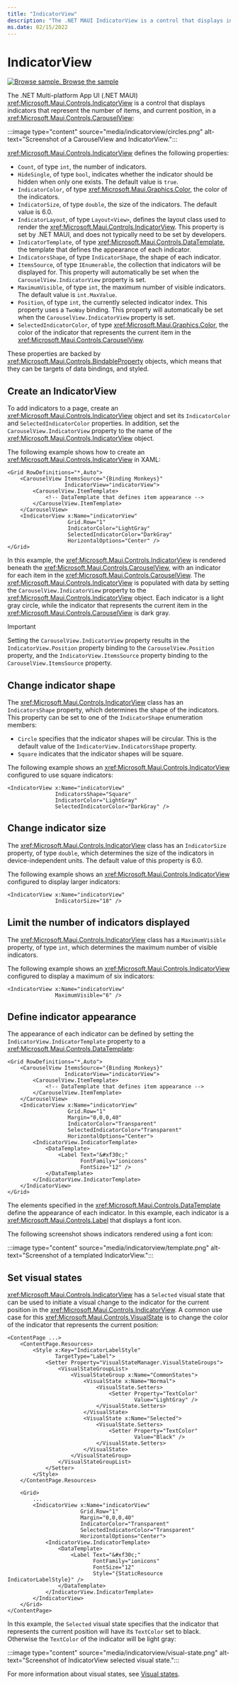 ```yaml
---
title: "IndicatorView"
description: "The .NET MAUI IndicatorView is a control that displays indicators that represent the number of items, and current position, in a CarouselView."
ms.date: 02/15/2022
---
```


# IndicatorView

[![Browse sample.](~/media/code-sample.png) Browse the sample](/samples/dotnet/maui-samples/userinterface-indicatorview)

The .NET Multi-platform App UI (.NET MAUI) <xref:Microsoft.Maui.Controls.IndicatorView> is a control that displays indicators that represent the number of items, and current position, in a <xref:Microsoft.Maui.Controls.CarouselView>:

:::image type="content" source="media/indicatorview/circles.png" alt-text="Screenshot of a CarouselView and IndicatorView.":::

<xref:Microsoft.Maui.Controls.IndicatorView> defines the following properties:

- `Count`, of type `int`, the number of indicators.
- `HideSingle`, of type `bool`, indicates whether the indicator should be hidden when only one exists. The default value is `true`.
- `IndicatorColor`, of type <xref:Microsoft.Maui.Graphics.Color>, the color of the indicators.
- `IndicatorSize`, of type `double`, the size of the indicators. The default value is 6.0.
- `IndicatorLayout`, of type `Layout<View>`, defines the layout class used to render the <xref:Microsoft.Maui.Controls.IndicatorView>. This property is set by .NET MAUI, and does not typically need to be set by developers.
- `IndicatorTemplate`, of type <xref:Microsoft.Maui.Controls.DataTemplate>, the template that defines the appearance of each indicator.
- `IndicatorsShape`, of type `IndicatorShape`, the shape of each indicator.
- `ItemsSource`, of type `IEnumerable`, the collection that indicators will be displayed for. This property will automatically be set when the `CarouselView.IndicatorView` property is set.
- `MaximumVisible`, of type `int`, the maximum number of visible indicators. The default value is `int.MaxValue`.
- `Position`, of type `int`, the currently selected indicator index. This property uses a `TwoWay` binding. This property will automatically be set when the `CarouselView.IndicatorView` property is set.
- `SelectedIndicatorColor`, of type <xref:Microsoft.Maui.Graphics.Color>, the color of the indicator that represents the current item in the <xref:Microsoft.Maui.Controls.CarouselView>.

These properties are backed by <xref:Microsoft.Maui.Controls.BindableProperty> objects, which means that they can be targets of data bindings, and styled.

## Create an IndicatorView

To add indicators to a page, create an <xref:Microsoft.Maui.Controls.IndicatorView> object and set its `IndicatorColor` and `SelectedIndicatorColor` properties. In addition, set the `CarouselView.IndicatorView` property to the name of the <xref:Microsoft.Maui.Controls.IndicatorView> object.

The following example shows how to create an <xref:Microsoft.Maui.Controls.IndicatorView> in XAML:

```xaml
<Grid RowDefinitions="*,Auto">
    <CarouselView ItemsSource="{Binding Monkeys}"
                  IndicatorView="indicatorView">
        <CarouselView.ItemTemplate>
            <!-- DataTemplate that defines item appearance -->
        </CarouselView.ItemTemplate>
    </CarouselView>
    <IndicatorView x:Name="indicatorView"
                   Grid.Row="1"
                   IndicatorColor="LightGray"
                   SelectedIndicatorColor="DarkGray"
                   HorizontalOptions="Center" />
</Grid>
```

In this example, the <xref:Microsoft.Maui.Controls.IndicatorView> is rendered beneath the <xref:Microsoft.Maui.Controls.CarouselView>, with an indicator for each item in the <xref:Microsoft.Maui.Controls.CarouselView>. The <xref:Microsoft.Maui.Controls.IndicatorView> is populated with data by setting the `CarouselView.IndicatorView` property to the <xref:Microsoft.Maui.Controls.IndicatorView> object. Each indicator is a light gray circle, while the indicator that represents the current item in the <xref:Microsoft.Maui.Controls.CarouselView> is dark gray.

> [!IMPORTANT]
> Setting the `CarouselView.IndicatorView` property results in the `IndicatorView.Position` property binding to the `CarouselView.Position` property, and the `IndicatorView.ItemsSource` property binding to the `CarouselView.ItemsSource` property.

## Change indicator shape

The <xref:Microsoft.Maui.Controls.IndicatorView> class has an `IndicatorsShape` property, which determines the shape of the indicators. This property can be set to one of the `IndicatorShape` enumeration members:

- `Circle` specifies that the indicator shapes will be circular. This is the default value of the `IndicatorView.IndicatorsShape` property.
- `Square` indicates that the indicator shapes will be square.

The following example shows an <xref:Microsoft.Maui.Controls.IndicatorView> configured to use square indicators:

```xaml
<IndicatorView x:Name="indicatorView"
               IndicatorsShape="Square"
               IndicatorColor="LightGray"
               SelectedIndicatorColor="DarkGray" />
```

## Change indicator size

The <xref:Microsoft.Maui.Controls.IndicatorView> class has an `IndicatorSize` property, of type `double`, which determines the size of the indicators in device-independent units. The default value of this property is 6.0.

The following example shows an <xref:Microsoft.Maui.Controls.IndicatorView> configured to display larger indicators:

```xaml
<IndicatorView x:Name="indicatorView"
               IndicatorSize="18" />
```

## Limit the number of indicators displayed

The <xref:Microsoft.Maui.Controls.IndicatorView> class has a `MaximumVisible` property, of type `int`, which determines the maximum number of visible indicators.

The following example shows an <xref:Microsoft.Maui.Controls.IndicatorView> configured to display a maximum of six indicators:

```xaml
<IndicatorView x:Name="indicatorView"
               MaximumVisible="6" />
```

## Define indicator appearance

The appearance of each indicator can be defined by setting the `IndicatorView.IndicatorTemplate` property to a <xref:Microsoft.Maui.Controls.DataTemplate>:

```xaml
<Grid RowDefinitions="*,Auto">
    <CarouselView ItemsSource="{Binding Monkeys}"
                  IndicatorView="indicatorView">
        <CarouselView.ItemTemplate>
            <!-- DataTemplate that defines item appearance -->
        </CarouselView.ItemTemplate>
    </CarouselView>
    <IndicatorView x:Name="indicatorView"
                   Grid.Row="1"
                   Margin="0,0,0,40"
                   IndicatorColor="Transparent"
                   SelectedIndicatorColor="Transparent"
                   HorizontalOptions="Center">
        <IndicatorView.IndicatorTemplate>
            <DataTemplate>
                <Label Text="&#xf30c;"
                       FontFamily="ionicons"
                       FontSize="12" />
            </DataTemplate>
        </IndicatorView.IndicatorTemplate>
    </IndicatorView>
</Grid>
```

The elements specified in the <xref:Microsoft.Maui.Controls.DataTemplate> define the appearance of each indicator. In this example, each indicator is a <xref:Microsoft.Maui.Controls.Label> that displays a font icon.

The following screenshot shows indicators rendered using a font icon:

:::image type="content" source="media/indicatorview/template.png" alt-text="Screenshot of a templated IndicatorView.":::

## Set visual states

<xref:Microsoft.Maui.Controls.IndicatorView> has a `Selected` visual state that can be used to initiate a visual change to the indicator for the current position in the <xref:Microsoft.Maui.Controls.IndicatorView>. A common use case for this <xref:Microsoft.Maui.Controls.VisualState> is to change the color of the indicator that represents the current position:

```xaml
<ContentPage ...>
    <ContentPage.Resources>
        <Style x:Key="IndicatorLabelStyle"
               TargetType="Label">
            <Setter Property="VisualStateManager.VisualStateGroups">
                <VisualStateGroupList>
                    <VisualStateGroup x:Name="CommonStates">
                        <VisualState x:Name="Normal">
                            <VisualState.Setters>
                                <Setter Property="TextColor"
                                        Value="LightGray" />
                            </VisualState.Setters>
                        </VisualState>
                        <VisualState x:Name="Selected">
                            <VisualState.Setters>
                                <Setter Property="TextColor"
                                        Value="Black" />
                            </VisualState.Setters>
                        </VisualState>
                    </VisualStateGroup>
                </VisualStateGroupList>
            </Setter>
        </Style>
    </ContentPage.Resources>

    <Grid>
        ...
        <IndicatorView x:Name="indicatorView"
                       Grid.Row="1"
                       Margin="0,0,0,40"
                       IndicatorColor="Transparent"
                       SelectedIndicatorColor="Transparent"
                       HorizontalOptions="Center">
            <IndicatorView.IndicatorTemplate>
                <DataTemplate>
                    <Label Text="&#xf30c;"
                           FontFamily="ionicons"
                           FontSize="12"
                           Style="{StaticResource IndicatorLabelStyle}" />
                </DataTemplate>
            </IndicatorView.IndicatorTemplate>
        </IndicatorView>
    </Grid>
</ContentPage>
```

In this example, the `Selected` visual state specifies that the indicator that represents the current position will have its `TextColor` set to black. Otherwise the `TextColor` of the indicator will be light gray:

:::image type="content" source="media/indicatorview/visual-state.png" alt-text="Screenshot of IndicatorView selected visual state.":::

For more information about visual states, see [Visual states](~/user-interface/visual-states.md).

